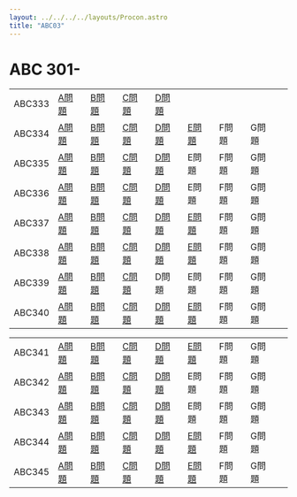```yaml
---
layout: ../../../../layouts/Procon.astro
title: "ABC03"
---
```

# ABC 301-

||||||||||
|---|---|---|---|---|---|---|---|---|
|ABC333|[A問題](ABC03/ABC333/a)|[B問題](ABC03/ABC333/b)|[C問題](ABC03/ABC333/c)|[D問題](ABC03/ABC333/d)|
|ABC334|[A問題](ABC03/ABC334/a)|[B問題](ABC03/ABC334/b)|[C問題](ABC03/ABC334/c)|[D問題](ABC03/ABC334/d)|[E問題](ABC03/ABC334/e)|F問題|G問題|
|ABC335|[A問題](ABC03/ABC335/a)|[B問題](ABC03/ABC335/b)|[C問題](ABC03/ABC335/c)|[D問題](ABC03/ABC335/d)|E問題|F問題|G問題|
|ABC336|[A問題](ABC03/ABC336/a)|[B問題](ABC03/ABC336/b)|[C問題](ABC03/ABC336/c)|[D問題](ABC03/ABC336/d)|E問題|F問題|G問題|
|ABC337|[A問題](ABC03/ABC337/a)|[B問題](ABC03/ABC337/b)|[C問題](ABC03/ABC337/c)|[D問題](ABC03/ABC337/d)|[E問題](ABC03/ABC337/e)|F問題|G問題|
|ABC338|[A問題](ABC03/ABC338/a)|[B問題](ABC03/ABC338/b)|[C問題](ABC03/ABC338/c)|[D問題](ABC03/ABC338/d)|[E問題](ABC03/ABC338/e)|F問題|G問題|
|ABC339|[A問題](ABC03/ABC339/a)|[B問題](ABC03/ABC339/b)|[C問題](ABC03/ABC339/c)|D問題|E問題|F問題|G問題|
|ABC340|[A問題](ABC03/ABC340/a)|[B問題](ABC03/ABC340/b)|[C問題](ABC03/ABC340/c)|[D問題](ABC03/ABC340/d)|[E問題](ABC03/ABC340/e)|F問題|G問題|

||||||||||
|---|---|---|---|---|---|---|---|---|
|ABC341|[A問題](ABC03/ABC341/a)|[B問題](ABC03/ABC341/b)|[C問題](ABC03/ABC341/c)|[D問題](ABC03/ABC341/d)|[E問題](ABC03/ABC341/e)|F問題|G問題|
|ABC342|[A問題](ABC03/ABC342/a)|[B問題](ABC03/ABC342/b)|[C問題](ABC03/ABC342/c)|[D問題](ABC03/ABC342/d)|E問題|F問題|G問題|
|ABC343|[A問題](ABC03/ABC343/a)|[B問題](ABC03/ABC343/b)|[C問題](ABC03/ABC343/c)|[D問題](ABC03/ABC343/d)|E問題|F問題|G問題|
|ABC344|[A問題](ABC03/ABC344/a)|[B問題](ABC03/ABC344/b)|[C問題](ABC03/ABC344/c)|[D問題](ABC03/ABC344/d)|[E問題](ABC03/ABC344/e)|F問題|G問題|
|ABC345|[A問題](ABC03/ABC345/a)|[B問題](ABC03/ABC345/b)|[C問題](ABC03/ABC345/c)|[D問題](ABC03/ABC345/d)|[E問題](ABC03/ABC345/e)|F問題|G問題|
